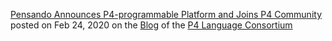 [Pensando Announces P4-programmable Platform and Joins P4 Community](https://p4.org/p4/pensando-joins-p4.html) posted on Feb 24, 2020 on the [Blog](https://p4.org/blog/) of the [P4 Language Consortium](https://p4.org/)
